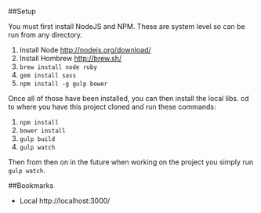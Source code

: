 
##Setup

You must first install NodeJS and NPM. These are system level so can be run from any directory.

1. Install Node http://nodejs.org/download/
2. Install Hombrew http://brew.sh/
3. `brew install node ruby`
4. `gem install sass`
5. `npm install -g gulp bower`

Once all of those have been installed, you can then install the local libs. cd to where you have this project cloned and run these commands:

1. `npm install`
2. `bower install`
3. `gulp build`
4. `gulp watch`

Then from then on in the future when working on the project you simply run `gulp watch`.

##Bookmarks
- Local   http://localhost:3000/

